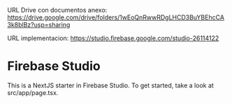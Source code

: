 
URL Drive con documentos anexo:
https://drive.google.com/drive/folders/1wEoQnRwwRDgLHCD3BuYBEhcCA3k8blBz?usp=sharing

URL implementacion: 
https://studio.firebase.google.com/studio-26114122


# Firebase Studio
This is a NextJS starter in Firebase Studio.
To get started, take a look at src/app/page.tsx.


